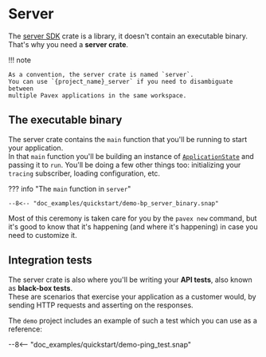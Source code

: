 # Server

The [server SDK] crate is a library, it doesn't contain an executable binary.
That's why you need a **server crate**.

!!! note

    As a convention, the server crate is named `server`.  
    You can use `{project_name}_server` if you need to disambiguate between
    multiple Pavex applications in the same workspace.

## The executable binary

The server crate contains the `main` function that you'll be running to start your application.\
In that `main` function you'll be building an instance of [`ApplicationState`](server_sdk.md#applicationstate) and passing it to `run`.
You'll be doing a few other things too: initializing your `tracing` subscriber, loading
configuration, etc.

??? info "The `main` function in `server`"

    --8<-- "doc_examples/quickstart/demo-bp_server_binary.snap"

Most of this ceremony is taken care for you by the `pavex new` command, but it's good to know
that it's happening (and where it's happening) in case you need to customize it.

## Integration tests

The server crate is also where you'll be writing your **API tests**, also known as **black-box tests**.\
These are scenarios that exercise your application as a customer would, by sending HTTP requests and asserting on the
responses.

The `demo` project includes an example of such a test which you can use as a reference:

--8<-- "doc_examples/quickstart/demo-ping_test.snap"

[server SDK]: server_sdk.md
